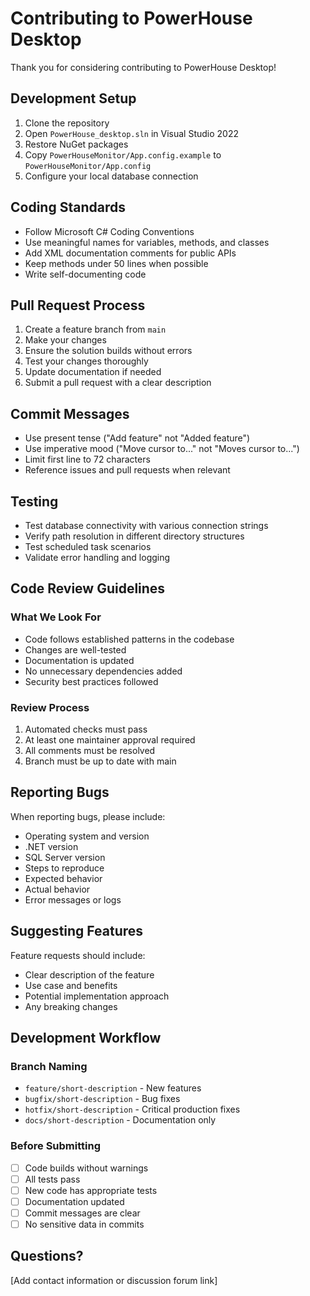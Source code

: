 # Contributing to PowerHouse Desktop

Thank you for considering contributing to PowerHouse Desktop!

## Development Setup

1. Clone the repository
2. Open `PowerHouse_desktop.sln` in Visual Studio 2022
3. Restore NuGet packages
4. Copy `PowerHouseMonitor/App.config.example` to `PowerHouseMonitor/App.config`
5. Configure your local database connection

## Coding Standards

- Follow Microsoft C# Coding Conventions
- Use meaningful names for variables, methods, and classes
- Add XML documentation comments for public APIs
- Keep methods under 50 lines when possible
- Write self-documenting code

## Pull Request Process

1. Create a feature branch from `main`
2. Make your changes
3. Ensure the solution builds without errors
4. Test your changes thoroughly
5. Update documentation if needed
6. Submit a pull request with a clear description

## Commit Messages

- Use present tense ("Add feature" not "Added feature")
- Use imperative mood ("Move cursor to..." not "Moves cursor to...")
- Limit first line to 72 characters
- Reference issues and pull requests when relevant

## Testing

- Test database connectivity with various connection strings
- Verify path resolution in different directory structures
- Test scheduled task scenarios
- Validate error handling and logging

## Code Review Guidelines

### What We Look For

- Code follows established patterns in the codebase
- Changes are well-tested
- Documentation is updated
- No unnecessary dependencies added
- Security best practices followed

### Review Process

1. Automated checks must pass
2. At least one maintainer approval required
3. All comments must be resolved
4. Branch must be up to date with main

## Reporting Bugs

When reporting bugs, please include:

- Operating system and version
- .NET version
- SQL Server version
- Steps to reproduce
- Expected behavior
- Actual behavior
- Error messages or logs

## Suggesting Features

Feature requests should include:

- Clear description of the feature
- Use case and benefits
- Potential implementation approach
- Any breaking changes

## Development Workflow

### Branch Naming

- `feature/short-description` - New features
- `bugfix/short-description` - Bug fixes
- `hotfix/short-description` - Critical production fixes
- `docs/short-description` - Documentation only

### Before Submitting

- [ ] Code builds without warnings
- [ ] All tests pass
- [ ] New code has appropriate tests
- [ ] Documentation updated
- [ ] Commit messages are clear
- [ ] No sensitive data in commits

## Questions?

[Add contact information or discussion forum link]
